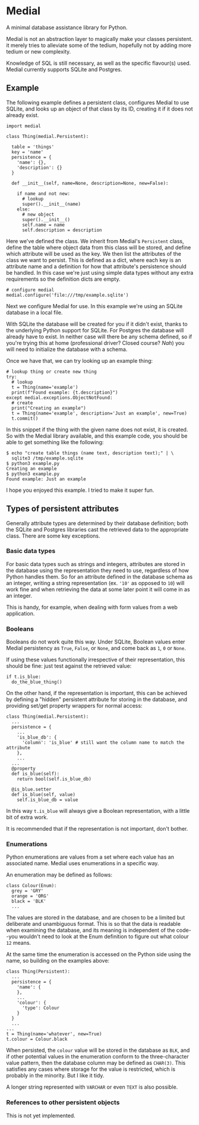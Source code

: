 # Medial

A minimal database assistance library for Python.

Medial is not an abstraction layer to magically make your classes persistent.
it merely tries to alleviate some of the tedium, hopefully not by adding more
tedium or new complexity.

Knowledge of SQL is still necessary, as well as the specific flavour(s) used.
Medial currently supports SQLite and Postgres.

## Example

The following example defines a persistent class, configures Medial to use
SQLite, and looks up an object of that class by its ID, creating it if it does
not already exist.

```
import medial

class Thing(medial.Persistent):

  table = 'things'
  key = 'name'
  persistence = {
    'name': {},
    'description': {}
  }

  def __init__(self, name=None, description=None, new=False):

    if name and not new:
      # lookup
      super().__init__(name)
    else:
      # new object
      super().__init__()
      self.name = name
      self.description = description
```

Here we've defined the class.  We inherit from Medial's `Persistent` class,
define the table where object data from this class will be stored, and define
which attribute will be used as the key.  We then list the attributes of the
class we want to persist.  This is defined as a dict, where each key is an
attribute name and a definition for how that attribute's persistence should be
handled.  In this case we're just using simple data types without any extra
requirements so the definition dicts are empty.

```
# configure medial
medial.configure('file:///tmp/example.sqlite')
```

Next we configure Medial for use.  In this example we're using an SQLite
database in a local file.

With SQLite the database will be created for you if it didn't exist, thanks
to the underlying Python support for SQLite.  For Postgres the database will
already have to exist.  In neither case will there be any schema defined, so
if you're trying this at home (professional driver?  Closed course?  _Nah_)
you will need to initialize the database with a schema.

Once we have that, we can try looking up an example thing:

```
# lookup thing or create new thing
try:
  # lookup
  t = Thing(name='example')
  print(f"Found example: {t.description}")
except medial.exceptions.ObjectNotFound:
  # create
  print("Creating an example")
  t = Thing(name='example', description='Just an example', new=True)
  t.commit()
```

In this snippet if the thing with the given name does not exist, it is
created.  So with the Medial library available, and this example code, you
should be able to get something like the following:

```
$ echo "create table things (name text, description text);" | \
  sqlite3 /tmp/example.sqlite
$ python3 example.py
Creating an example
$ python3 example.py
Found example: Just an example
```

I hope you enjoyed this example.  I tried to make it super fun.

## Types of persistent attributes

Generally attribute types are determined by their database definition; both the
SQLite and Postgres libraries cast the retrieved data to the appropriate class.
There are some key exceptions.

### Basic data types

For basic data types such as strings and integers, attributes are stored in
the database using the representation they need to use, regardless of how
Python handles them.  So for an attribute defined in the database schema as an
integer, writing a string representation (ex. `'10'` as opposed to `10`) will
work fine and when retrieving the data at some later point it will come in as
an integer.

This is handy, for example, when dealing with form values from a web
application.

### Booleans

Booleans do not work quite this way.  Under SQLite, Boolean values enter
Medial persistency as `True`, `False`, or `None`, and come back as `1`, `0` or
`None`.

If using these values functionally irrespective of their representation, this
should be fine: just test against the retrieved value:

```
if t.is_blue:
  do_the_blue_thing()
```

On the other hand, if the representation is important, this can be achieved by
defining a "hidden" persistent attribute for storing in the database, and
providing set/get property wrappers for normal access:
```
class Thing(medial.Persistent):
  ...
  persistence = {
    ...
    'is_blue_db': {
      'column': 'is_blue' # still want the column name to match the attribute
    },
    ...
  ...
  @property
  def is_blue(self):
    return bool(self.is_blue_db)

  @is_blue.setter
  def is_blue(self, value)
    self.is_blue_db = value
```

In this way `t.is_blue` will always give a Boolean representation, with a
little bit of extra work.

It is recommended that if the representation is not important, don't bother.

### Enumerations

Python enumerations are values from a set where each value has an associated
name.  Medial uses enumerations in a specific way.

An enumeration may be defined as follows:

```
class Colour(Enum):
  grey = 'GRY'
  orange = 'ORG'
  black = 'BLK'
  ...
```

The values are stored in the database, and are chosen to be a limited but
deliberate and unambiguous format.  This is so that the data is readable when
examining the database, and its meaning is independent of the code--you
wouldn't need to look at the Enum definition to figure out what colour `12`
means.

At the same time the enumeration is accessed on the Python side using
the name, so building on the examples above:

```
class Thing(Persistent):
  ...
  persistence = {
    'name': {
    },
    ...
    'colour': {
      'type': Colour
    }
  }
  ...
...
t = Thing(name='whatever', new=True)
t.colour = Colour.black
```

When persisted, the `colour` value will be stored in the database as `BLK`, and
if other potential values in the enumeration conform to the three-character
value pattern, then the database column may be defined as `CHAR(3)`.  This
satisfies any cases where storage for the value is restricted, which is
probably in the minority.  But I like it tidy.

A longer string represented with `VARCHAR` or even `TEXT` is also possible.

### References to other persistent objects

This is not yet implemented.

